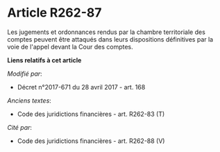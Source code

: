 # Article R262-87

Les jugements et ordonnances rendus par la chambre territoriale des comptes peuvent être attaqués dans leurs dispositions
définitives par la voie de l'appel devant la Cour des comptes.

**Liens relatifs à cet article**

_Modifié par_:

  - Décret n°2017-671 du 28 avril 2017 - art. 168

_Anciens textes_:

  - Code des juridictions financières - art. R262-83 (T)

_Cité par_:

  - Code des juridictions financières - art. R262-88 (V)
